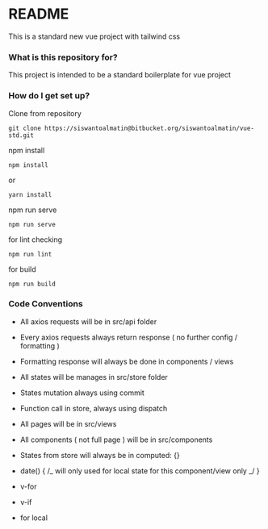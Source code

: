 # README

This is a standard new vue project with tailwind css

### What is this repository for?

This project is intended to be a standard boilerplate for vue project

### How do I get set up?

Clone from repository

```
git clone https://siswantoalmatin@bitbucket.org/siswantoalmatin/vue-std.git
```

npm install

```
npm install
```

or

```
yarn install
```

npm run serve

```
npm run serve
```

for lint checking

```
npm run lint
```

for build

```
npm run build
```

### Code Conventions

- All axios requests will be in src/api folder
- Every axios requests always return response ( no further config / formatting )
- Formatting response will always be done in components / views

- All states will be manages in src/store folder
- States mutation always using commit
- Function call in store, always using dispatch

- All pages will be in src/views
- All components ( not full page ) will be in src/components
- States from store will always be in computed: {}
- date() { /_ will only used for local state for this component/view only _/ }

- v-for
- v-if

- for local <style>, can define custom css class for simplify template

### Todo before build

- Check lint

### Todos

- [] check for default tailwind templating
- [] check for other lint rules, then the warnings/errors are not important, ignore them
- [] check for any other better approach
